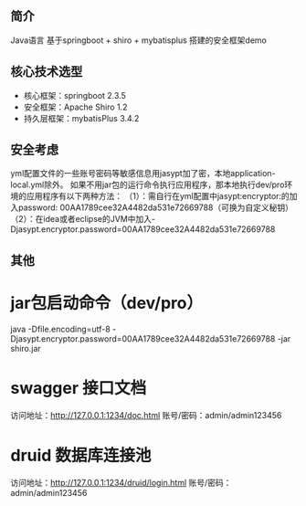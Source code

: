 
## 简介
Java语言 基于springboot + shiro + mybatisplus 搭建的安全框架demo

## 核心技术选型

* 核心框架：springboot 2.3.5
* 安全框架：Apache Shiro 1.2
* 持久层框架：mybatisPlus 3.4.2

## 安全考虑
yml配置文件的一些账号密码等敏感信息用jasypt加了密，本地application-local.yml除外。
如果不用jar包的运行命令执行应用程序，那本地执行dev/pro环境的应用程序有以下两种方法：
（1）：需自行在yml配置中jasypt:encryptor:的加入password: 00AA1789cee32A4482da531e72669788（可换为自定义秘钥）
（2）：在idea或者eclipse的JVM中加入-Djasypt.encryptor.password=00AA1789cee32A4482da531e72669788

## 其他
# jar包启动命令（dev/pro）
java -Dfile.encoding=utf-8 -Djasypt.encryptor.password=00AA1789cee32A4482da531e72669788 -jar shiro.jar

# swagger 接口文档
访问地址：http://127.0.0.1:1234/doc.html  账号/密码：admin/admin123456

# druid 数据库连接池
访问地址：http://127.0.0.1:1234/druid/login.html   账号/密码：admin/admin123456




